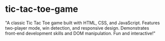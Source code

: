 # tic-tac-toe-game
"A classic Tic Tac Toe game built with HTML, CSS, and JavaScript. Features two-player mode, win detection, and responsive design. Demonstrates front-end development skills and DOM manipulation. Fun and interactive!"

